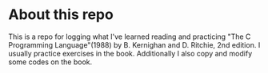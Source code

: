 # About this repo

This is a repo for logging what I've learned reading and practicing "The C Programming Language"(1988) by B. Kernighan and D. Ritchie, 2nd edition. I usually practice exercises in the book. Additionally I also copy and modify some codes on the book.